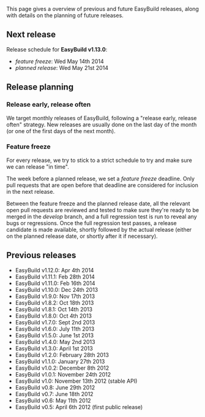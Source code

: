This page gives a overview of previous and future EasyBuild releases, along with details on the planning of future releases.

## Next release

Release schedule for **EasyBuild v1.13.0**:

* _feature freeze_: Wed May 14th 2014
* _planned release_: Wed May 21st 2014

## Release planning

### Release early, release often

We target monthly releases of EasyBuild, following a "release early, release often" strategy.
New releases are usually done on the last day of the month (or one of the first days of the next month).

### Feature freeze

For every release, we try to stick to a strict schedule to try and make sure we can release "in time".

The week before a planned release, we set a _feature freeze_ deadline. Only pull requests that are open before that deadline are considered for inclusion in the next release.

Between the feature freeze and the planned release date, all the relevant open pull requests are reviewed and tested to make sure they're ready to be merged in the _develop_ branch, and a full regression test is run to reveal any bugs or regressions.
Once the full regression test passes, a release candidate is made available, shortly followed by the actual release (either on the planned release date, or shortly after it if necessary).

## Previous releases

* EasyBuild v1.12.0: Apr 4th 2014
* EasyBuild v1.11.1: Feb 28th 2014
* EasyBuild v1.11.0: Feb 16th 2014
* EasyBuild v1.10.0: Dec 24th 2013
* EasyBuild v1.9.0: Nov 17th 2013
* EasyBuild v1.8.2: Oct 18th 2013
* EasyBuild v1.8.1: Oct 14th 2013
* EasyBuild v1.8.0: Oct 4th 2013
* EasyBuild v1.7.0: Sept 2nd 2013
* EasyBuild v1.6.0: July 11th 2013
* EasyBuild v1.5.0: June 1st 2013
* EasyBuild v1.4.0: May 2nd 2013
* EasyBuild v1.3.0: April 1st 2013
* EasyBuild v1.2.0: February 28th 2013
* EasyBuild v1.1.0: January 27th 2013
* EasyBuild v1.0.2: December 8th 2012
* EasyBuild v1.0.1: November 24th 2012
* EasyBuild v1.0: November 13th 2012 (stable API)
* EasyBuild v0.8: June 29th 2012
* EasyBuild v0.7: June 18th 2012
* EasyBuild v0.6: May 11th 2012
* EasyBuild v0.5: April 6th 2012 (first public release)